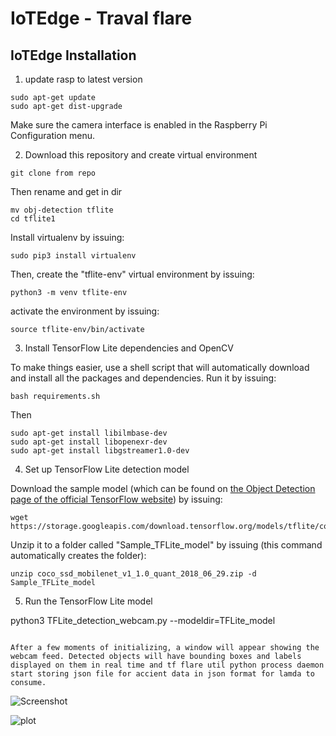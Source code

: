 # IoTEdge - Traval flare

## IoTEdge Installation
1. update rasp to latest version

```
sudo apt-get update
sudo apt-get dist-upgrade
```
Make sure the camera interface is enabled in the Raspberry Pi Configuration menu.

2.  Download this repository and create virtual environment

```
git clone from repo
```

Then rename and get in dir
```
mv obj-detection tflite
cd tflite1
```

Install virtualenv by issuing:
```
sudo pip3 install virtualenv
```

Then, create the "tflite-env" virtual environment by issuing:
```
python3 -m venv tflite-env
```

activate the environment by issuing:
```
source tflite-env/bin/activate
```

3. Install TensorFlow Lite dependencies and OpenCV

To make things easier, use a shell script that will automatically download and install all the packages and dependencies. Run it by issuing:
```
bash requirements.sh
```

Then
```
sudo apt-get install libilmbase-dev
sudo apt-get install libopenexr-dev
sudo apt-get install libgstreamer1.0-dev
```

4. Set up TensorFlow Lite detection model

Download the sample model (which can be found on [the Object Detection page of the official TensorFlow website](https://www.tensorflow.org/lite/models/object_detection/overview)) by issuing:
```
wget https://storage.googleapis.com/download.tensorflow.org/models/tflite/coco_ssd_mobilenet_v1_1.0_quant_2018_06_29.zip
```

Unzip it to a folder called "Sample_TFLite_model" by issuing (this command automatically creates the folder):
```
unzip coco_ssd_mobilenet_v1_1.0_quant_2018_06_29.zip -d Sample_TFLite_model
```

5. Run the TensorFlow Lite model

python3 TFLite_detection_webcam.py --modeldir=TFLite_model

```

After a few moments of initializing, a window will appear showing the webcam feed. Detected objects will have bounding boxes and labels displayed on them in real time and tf flare util python process daemon start storing json file for accient data in json format for lamda to consume.
 ````

![Screenshot](iot-doc/iot-arch.jpg)

![plot](/iot-doc/pi.jpg)



